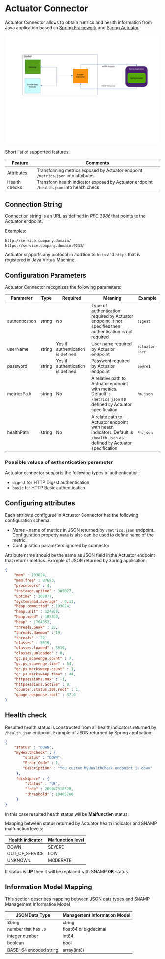 Actuator Connector
====
Actuator Connector allows to obtain metrics and health information from Java application based on [Spring Framework](http://projects.spring.io/spring-framework/) and [Spring Actuator](http://www.baeldung.com/spring-boot-actuators).

![Communication Scheme](actuator-connector.png)

Short list of supported features:

Feature | Comments
---- | ----
Attributes | Transforming metrics exposed by Actuator endpoint `/metrics.json` into attributes
Health checks | Transform health indicator exposed by Actuator endpoint `/health.json` into health check

## Connection String
Connection string is an URL as defined in _RFC 3986_ that points to the Actuator endpoint.

Examples:
```
http://service.company.domain/
https://service.company.domain:9233/
```

Actuator supports any protocol in addition to `http` and `https` that is registered in Java Virtual Machine.

## Configuration Parameters
Actuator Connector recognizes the following parameters:

Parameter | Type | Required | Meaning | Example
---- | ---- | ---- | ---- | ----
authentication | string | No | Type of authentication required by Actuator endpoint. If not specified then authentication is not required | `digest`
userName | string | Yes if authentication is defined | User name required by Actuator endpoint | `actuator-user`
password | string | Yes if authentication is defined | Password required by Actuator endpoint | `se@re1`
metricsPath | string | No | A relative path to Actuator endpoint with metrics. Default is `/metrics.json` as defined by Actuator specification | `/m.json`
healthPath | string | No | A relate path to Actuator endpoint with health indicators. Default is `/health.json` as defined by Actuator specification | `/h.json`

### Possible values of authentication parameter
Actuator connector supports the following types of authentication:
* `digest` for HTTP Digest authentication
* `basic` for HTTP Basic authentication

## Configuring attributes
Each attribute configured in Actuator Connector has the following configuration schema:
* _Name_ - name of metrics in JSON returned by `/metrics.json` endpoint. Configuration property `name` is also can be used to define name of the metric.
* Configuration parameters ignored by connector

Attribute name should be the same as JSON field in the Actuator endpoint that returns metrics. Example of JSON returned by Spring application:
```json
{
    "mem" : 193024,
    "mem.free" : 87693,
    "processors" : 4,
    "instance.uptime" : 305027,
    "uptime" : 307077,
    "systemload.average" : 0.11,
    "heap.committed" : 193024,
    "heap.init" : 124928,
    "heap.used" : 105330,
    "heap" : 1764352,
    "threads.peak" : 22,
    "threads.daemon" : 19,
    "threads" : 22,
    "classes" : 5819,
    "classes.loaded" : 5819,
    "classes.unloaded" : 0,
    "gc.ps_scavenge.count" : 7,
    "gc.ps_scavenge.time" : 54,
    "gc.ps_marksweep.count" : 1,
    "gc.ps_marksweep.time" : 44,
    "httpsessions.max" : -1,
    "httpsessions.active" : 0,
    "counter.status.200.root" : 1,
    "gauge.response.root" : 37.0
}
```

## Health check
Resulted health status is constructed from all health indicators returned by `/health.json` endpoint. Example of JSON returned by Spring application:
```json
{
    "status" : "DOWN",
    "myHealthCheck" : {
        "status" : "DOWN",
        "Error Code" : 1,
        "Description" : "You custom MyHealthCheck endpoint is down"
     },
     "diskSpace" : {
         "status" : "UP",
         "free" : 209047318528,
         "threshold" : 10485760
     }
}
```

In this case resulted health status will be **Malfunction** status.

Mapping between status returned by Actuator health indicator and SNAMP malfunction levels:

Health indicator | Malfunction level
---- | ----
DOWN | SEVERE
OUT_OF_SERVICE | LOW
UNKNOWN | MODERATE

If status is **UP** then it will be replaced with SNAMP **OK** status.

## Information Model Mapping
This section describes mapping between JSON data types and SNAMP Management Information Model

JSON Data Type | Management Information Model
---- | ----
String | string
number that has `.0` | float64 or bigdecimal
integer number | int64
boolean | bool
BASE-64 encoded string | array(int8)
